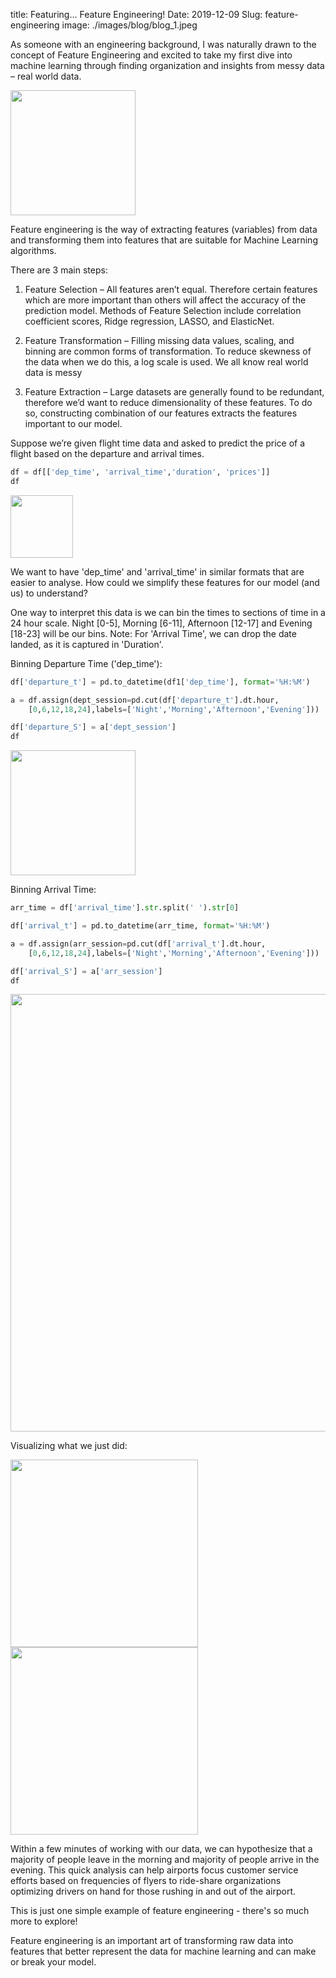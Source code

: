 title: Featuring... Feature Engineering!
Date: 2019-12-09
Slug: feature-engineering
image: ./images/blog/blog_1.jpeg


<!-- https://images.pexels.com/photos/1036936/pexels-photo-1036936.jpeg?auto=compress&cs=tinysrgb&dpr=3&h=750&w=1260 -->


As someone with an engineering background, I was naturally drawn to the concept of Feature Engineering and excited to take my first dive into machine learning through finding organization and insights from messy data – real world data.

<img src='https://pics.me.me/real-world-datasets-boton-nouse-oricess-0-gi-i-think-i-49704783.png' width="200">

Feature engineering is the way of extracting features (variables) from data and transforming them into features that are suitable for Machine Learning algorithms.

There are 3 main steps:

1. Feature Selection – All features aren’t equal. Therefore certain features which are more important than others will affect the accuracy of the prediction model. Methods of Feature Selection include correlation coefficient scores, Ridge regression, LASSO, and ElasticNet.

2. Feature Transformation – Filling missing data values, scaling, and binning are common forms of transformation. To reduce skewness of the data when we do this, a log scale is used. We all know real world data is messy

3. Feature Extraction – Large datasets are generally found to be redundant, therefore we’d want to reduce dimensionality of these features. To do so, constructing combination of our features extracts the features important to our model.

Suppose we’re given flight time data and asked to predict the price of a flight based on the departure and arrival times.


```python
df = df[['dep_time', 'arrival_time','duration', 'prices']]
df
```

<img src='https://github.com/anitatea/blog/blob/master/content/images/before.png?raw=true' width="100">


We want to have 'dep_time' and 'arrival_time' in similar formats that are easier to analyse. How could we simplify these features for our model (and us) to understand?

One way to interpret this data is we can bin the times to sections of time in a 24 hour scale. Night [0-5], Morning [6-11], Afternoon [12-17] and Evening [18-23] will be our bins. Note: For 'Arrival Time', we can drop the date landed, as it is captured in 'Duration'.

Binning Departure Time ('dep_time'):


```python
df['departure_t'] = pd.to_datetime(df1['dep_time'], format='%H:%M')

a = df.assign(dept_session=pd.cut(df['departure_t'].dt.hour,
    [0,6,12,18,24],labels=['Night','Morning','Afternoon','Evening']))

df['departure_S'] = a['dept_session']
df
```

<img src='https://github.com/anitatea/blog/blob/master/content/images/dep_after.png?raw=true' width="200">

Binning Arrival Time:


```python
arr_time = df['arrival_time'].str.split(' ').str[0]

df['arrival_t'] = pd.to_datetime(arr_time, format='%H:%M')

a = df.assign(arr_session=pd.cut(df['arrival_t'].dt.hour,
    [0,6,12,18,24],labels=['Night','Morning','Afternoon','Evening']))

df['arrival_S'] = a['arr_session']
df
```

<img src='https://github.com/anitatea/blog/blob/master/content/images/arr_after.png?raw=true' width="700">

Visualizing what we just did:

<img src='https://github.com/anitatea/blog/blob/master/content/images/dep_plot.png?raw=true' width="300">

<img src='https://github.com/anitatea/blog/blob/master/content/images/arr_plot.png?raw=true' width="300">

Within a few minutes of working with our data, we can hypothesize that a majority of people leave in the morning and majority of people arrive in the evening. This quick analysis can help airports focus customer service efforts based on frequencies of flyers to ride-share organizations optimizing drivers on hand for those rushing in and out of the airport.

This is just one simple example of feature engineering - there's so much more to explore!

Feature engineering is an important art of transforming raw data into features that better represent the data for machine learning and can make or break your model.
